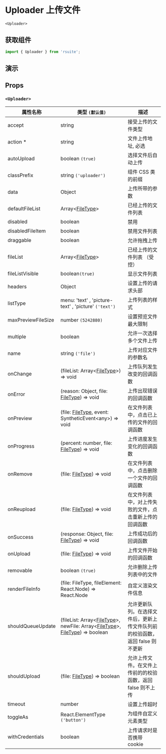 # Uploader 上传文件

`<Uploader>`

## 获取组件

```js
import { Uploader } from 'rsuite';
```

## 演示

<!--{demo}-->

## Props

### `<Uploader>`

| 属性名称           | 类型 `(默认值)`                                                                                          | 描述                                                                          |
| ------------------ | -------------------------------------------------------------------------------------------------------- | ----------------------------------------------------------------------------- |
| accept             | string                                                                                                   | 接受上传的文件类型                                                            |
| action \*          | string                                                                                                   | 文件上传地址, 必选                                                            |
| autoUpload         | boolean `(true)`                                                                                         | 选择文件后自动上传                                                            |
| classPrefix        | string `('uploader')`                                                                                    | 组件 CSS 类的前缀                                                             |
| data               | Object                                                                                                   | 上传所带的参数                                                                |
| defaultFileList    | Array<[FileType](#types)>                                                                                | 已经上传的文件列表                                                            |
| disabled           | boolean                                                                                                  | 禁用                                                                          |
| disabledFileItem   | boolean                                                                                                  | 禁用文件列表                                                                  |
| draggable          | boolean                                                                                                  | 允许拖拽上传                                                                  |
| fileList           | Array<[FileType](#types)>                                                                                | 已经上传的文件列表 （受控）                                                   |
| fileListVisible    | boolean`(true)`                                                                                          | 显示文件列表                                                                  |
| headers            | Object                                                                                                   | 设置上传的请求头部                                                            |
| listType           | menu: 'text' , 'picture-text' , 'picture' `('text')`                                                     | 上传列表的样式                                                                |
| maxPreviewFileSize | number `(5242880)`                                                                                       | 设置预览文件最大限制                                                          |
| multiple           | boolean                                                                                                  | 允许一次选择多个文件上传                                                      |
| name               | string `('file')`                                                                                        | 上传对应文件的参数名                                                          |
| onChange           | (fileList: Array<[FileType](#types)>) => void                                                            | 上传队列发生改变的回调函数                                                    |
| onError            | (reason: Object, file: [FileType](#types)) => void                                                       | 上传出现错误的回调函数                                                        |
| onPreview          | (file: [FileType](#types), event: SyntheticEvent&lt;any&gt;) => void                                     | 在文件列表中，点击已上传的文件的回调函数                                      |
| onProgress         | (percent: number, file: [FileType](#types)) => void                                                      | 上传进度发生变化的回调函数                                                    |
| onRemove           | (file: [FileType](#types)) => void                                                                       | 在文件列表中，点击删除一个文件的回调函数                                      |
| onReupload         | (file: [FileType](#types)) => void                                                                       | 在文件列表中，对上传失败的文件，点击重新上传的回调函数                        |
| onSuccess          | (response: Object, file: [FileType](#types)) => void                                                     | 上传成功后的回调函数                                                          |
| onUpload           | (file: [FileType](#types)) => void                                                                       | 上传文件开始的回调函数                                                        |
| removable          | boolean `(true)`                                                                                         | 允许删除上传列表中的文件                                                      |
| renderFileInfo     | (file: FileType, fileElement: React.Node) => React.Node                                                  | 自定义渲染文件信息                                                            |
| shouldQueueUpdate  | (fileList: Array<[FileType](#types)>, newFile: Array<[FileType](#types)>, [FileType](#types)) => boolean | 允许更新队列。在选择文件后，更新上传文件队列前的校验函数，返回 false 则不更新 |
| shouldUpload       | (file: [FileType](#types)) => boolean                                                                    | 允许上传文件。在文件上传前的的校验函数，返回 false 则不上传                   |
| timeout            | number                                                                                                   | 设置上传超时                                                                  |
| toggleAs           | React.ElementType `('button')`                                                                           | 为组件自定义元素类型                                                          |
| withCredentials    | boolean                                                                                                  | 上传请求时是否携带 cookie                                                     |
